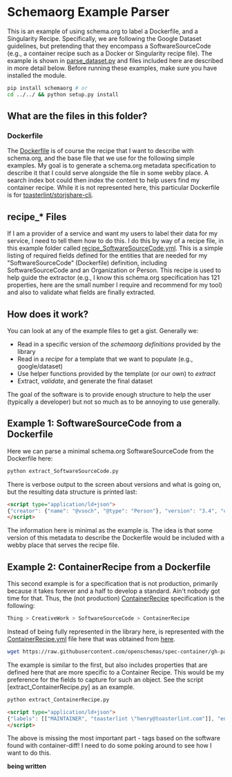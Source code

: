 # Schemaorg Example Parser

This is an example of using schema.org to label a Dockerfile, and a Singularity Recipe.
Specifically, we are following the Google Dataset guidelines, but pretending that they
encompass a SoftwareSourceCode (e.g., a container recipe such as a Docker or Singularity
recipe file). The example is shown in [parse_dataset.py](parse_dataset.py)
and files included here are described in more detail below. Before running
these examples, make sure you have installed the module.

```bash
pip install schemaorg # or
cd ../../ && python setup.py install
```

## What are the files in this folder?

### Dockerfile
The [Dockerfile](Dockerfile) is of course the recipe that I want to describe with schema.org,
and the base file that we use for the following simple examples. My goal is to generate a 
schema.org metadata specification to describe it that I could serve alongside the file 
in some webby place. A search index bot could then index the content to
help users find my container recipe. While it is not represented here, this particular
Dockerfile is for [toasterlint/storjshare-cli](https://hub.docker.com/r/toasterlint/storjshare-cli/).

## recipe_* Files
If I am a provider of a service and want my users to label their data for my service,
I need to tell them how to do this. I do this by way of a recipe file, in this
example folder called [recipe_SoftwareSourceCode.yml](recipe_SoftwareSourceCode.yml). 
This is a simple listing of required fields defined for the entities that are needed
for my "SoftwareSourceCode" (Dockerfile) definition, including SoftwareSourceCode
and an Organization or Person. This recipe is used to help guide the extractor (e.g.,
I know this schema.org specification has 121 properties, here are the small number I
require and recommend for my tool) and also to validate what fields are finally extracted.

## How does it work?

You can look at any of the example files to get a gist. Generally we:

 - Read in a specific version of the *schemaorg definitions* provided by the library
 - Read in a *recipe* for a template that we want to populate (e.g., google/dataset)
 - Use helper functions provided by the template (or our own) to *extract*
 - Extract, *validate*, and generate the final dataset

The goal of the software is to provide enough structure to help the user (typically a developer)
but not so much as to be annoying to use generally.

## Example 1: SoftwareSourceCode from a Dockerfile

Here we can parse a minimal schema.org SoftwareSourceCode from the Dockerfile here:

```bash
python extract_SoftwareSourceCode.py
```
There is verbose output to the screen about versions and what is going on, but the
resulting data structure is printed last:

```html
<script type="application/ld+json">
{"creator": {"name": "@vsoch", "@type": "Person"}, "version": "3.4", "description": "A Dockerfile build recipe", "name": "gliderlabs/alpine:3.4", "@context": "http://www.schema.org"}
</script>
```

The information here is minimal as the example is. The idea is that some version of
this metadata to describe the Dockerfile would be included with a webby place that
serves the recipe file.

## Example 2: ContainerRecipe from a Dockerfile

This second example is for a specification that is not production, primarily because
it takes forever and a half to develop a standard. Ain't nobody got time for that.
Thus, the (not production) [ContainerRecipe](https://openschemas.github.io/specifications/ContainerRecipe/)
specification is the following:

```bash
Thing > CreativeWork > SoftwareSourceCode > ContainerRecipe
```

Instead of being fully represented in the library here, is represented with the [ContainerRecipe.yml](ContainerRecipe.yml) file here that was obtained from [here](https://raw.githubusercontent.com/openschemas/spec-container/gh-pages/_yaml/ContainerRecipe.yml).

```bash
wget https://raw.githubusercontent.com/openschemas/spec-container/gh-pages/_yaml/ContainerRecipe.yml
```

The example is similar to the first, but also includes properties that are defined here
that are more specific to a Container Recipe. This would be my preference for the fields to 
capture for such an object. See the script [extract_ContainerRecipe.py] as an example.

```bash
python extract_ContainerRecipe.py
```
```html
<script type="application/ld+json">
{"labels": [["MAINTAINER", "toasterlint \"henry@toasterlint.com"]], "environment": ["USE_HOSTNAME_SUFFIX=FALSE", "DATADIR=/storj", "WALLET_ADDRESS=", "SHARE_SIZE=1TB", "RPCADDRESS=0.0.0.0", "RPCPORT=4000"], "entrypoint": ["[\"/entrypoint\"]"], "description": "A Dockerfile build recipe", "name": "toasterlint/storjshare-cli", "ContainerImage": "gliderlabs/alpine:3.4", "operatingSystem": "linux", "softwareVersion": "sha256:04ce81ba384870f84ccb5abf8a76a926055f6f781fa82729f810878ec59919fa", "identifier": ["toasterlint/storjshare-cli:latest"], "@context": "http://www.schema.org"}
</script>
```

The above is missing the most important part - tags based on the software found with
container-diff! I need to do some poking around to see how I want to do this.

**being written**
